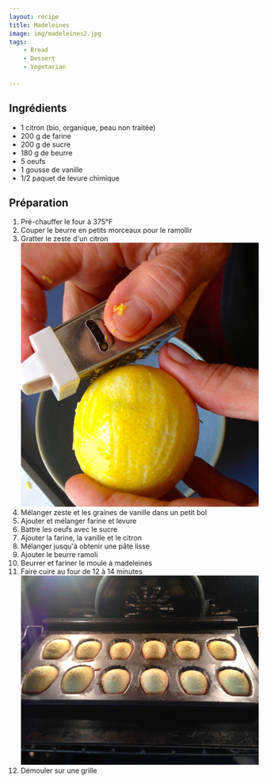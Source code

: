 ```yaml
---
layout: recipe
title: Madeleines
image: img/madeleines2.jpg  
tags:
    - Bread
    - Dessert
    - Vegetarian
    
---
```

## Ingrédients
* 1 citron (bio, organique, peau non traitée)
* 200 g de farine
* 200 g de sucre
* 180 g de beurre
* 5 oeufs
* 1 gousse de vanille
* 1/2 paquet de levure chimique

## Préparation

1. Pré-chauffer le four à 375°F
2. Couper le beurre en petits morceaux pour le ramollir
2. Gratter le zeste d'un citron   
![image](img/madeleines1.jpg)
3. Mélanger zeste et les graines de vanille dans un petit bol
4. Ajouter et mélanger farine et levure
5. Battre les oeufs avec le sucre
6. Ajouter la farine, la vanille et le citron
7. Mélanger jusqu'à obtenir une pâte lisse
8. Ajouter le beurre ramoli
8. Beurrer et fariner le moule à madeleines
9. Faire cuire au four de 12 à 14 minutes   
![image](img/madeleines3.jpg)
10. Démouler sur une grille